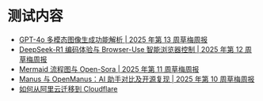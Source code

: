 # 测试内容
<!-- BLOG_START -->
- [GPT-4o 多模态图像生成功能解析 | 2025 年第 13 周草梅周报](https://blog.cmyr.ltd/archives/2025-13-caomei-weekly-gpt-4o-multimodal-image-generation.html)
- [DeepSeek-R1 编码体验与 Browser-Use 智能浏览器控制 | 2025 年第 12 周草梅周报](https://blog.cmyr.ltd/archives/2025-12-caomei-weekly-deepseek-r1-browser-use.html)
- [Mermaid 流程图与 Open-Sora | 2025 年第 11 周草梅周报](https://blog.cmyr.ltd/archives/2025-11-caomei-weekly-mermaid-flowchart-open-sora.html)
- [Manus 与 OpenManus：AI 助手对比及开源复现 | 2025 年第 10 周草梅周报](https://blog.cmyr.ltd/archives/2025-10-caomei-weekly-manus-openmanus-ai-assistant-comparison-opensource.html)
- [如何从阿里云迁移到 Cloudflare](https://blog.cmyr.ltd/archives/ee9ad14.html)
<!-- BLOG_END -->
